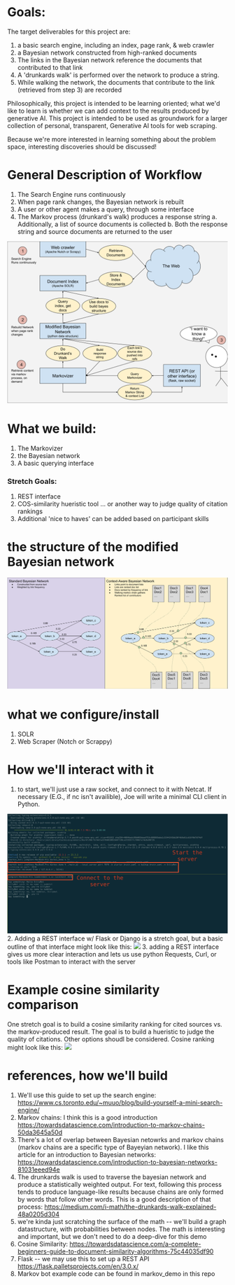 # Goals:
The target deliverables for this project are:
1. a basic search engine, including an index, page rank, & web crawler
2. a Bayesian network constructed from high-ranked documents
3. The links in the Bayesian network reference the documents that contributed to that link
4. A 'drunkards walk' is performed over the network to produce a string.
5. While walking the network, the documents that contribute to the link (retrieved from step 3) are recorded

Philosophically, this project is intended to be learning oriented; what we'd like to learn is whether we can add context to the results produced by generative AI.
This project is intended to be used as groundwork for a larger collection of personal, transparent,  Generative AI tools for web scraping.

Because we're more interested in learning something about the problem space, interesting discoveries should be discussed!

# General Description of Workflow
1. The Search Engine runs continuously
2. When page rank changes, the Bayesian network is rebuilt
3. A user or other agent makes a query, through some interface
4. The Markov process (drunkard's walk) produces a response string
  a. Additionally, a list of source documents is collected
  b. Both the response string and source documents are returned to the user

<img src="./component_storyboard.svg">

# What we build:
1. The Markovizer
2. the Bayesian network
3. A basic querying interface
### Stretch Goals:
1. REST interface
2. COS-similarity hueristic tool ... or another way to judge quality of citation rankings
3. Additional 'nice to haves' can be added based on participant skills

# the structure of the modified Bayesian network
<img src="./baysein_network_with_source_link.svg">

# what we configure/install
1. SOLR
2. Web Scraper (Notch or Scrappy)

# How we'll interact with it
1. to start, we'll just use a raw socket, and connect to it with Netcat. If necessary (E.G., if nc isn't availible), Joe will write a minimal CLI client in Python.
<img src="./minimal_server_interaction.png">
2. Adding a REST interface w/ Flask or Django is a stretch goal, but a basic outline of that interface might look like this: 
<img src=".example_api_calls.svg">
3. adding a REST interface gives us more clear interaction and lets us use python Requests, Curl, or tools like Postman to interact with the server

# Example cosine similarity comparison
One stretch goal is to build a cosine similarity ranking for cited sources vs. the markov-produced result.
The goal is to build a hueristic to judge the quality of citations. Other options shoudl be considered.
Cosine ranking might look like this: 
<img src=".cos_similarity.svg">

# references, how we'll build
1. We'll use this guide to set up the search engine:
https://www.cs.toronto.edu/~muuo/blog/build-yourself-a-mini-search-engine/
2. Markov chains: I think this is a good introduction
https://towardsdatascience.com/introduction-to-markov-chains-50da3645a50d 
3. There's a lot of overlap between Bayesian netowrks and markov chains (markov chains are a specific type of Bayeyian network).
I like this article for an introduction to Bayesian networks:
https://towardsdatascience.com/introduction-to-bayesian-networks-81031eeed94e 
4. The drunkards walk is used to traverse the bayesian network and produce a statistically weighted output. For text, following this process tends to produce language-like results because chains are only formed by words that follow other words.
This is a good description of that process: https://medium.com/i-math/the-drunkards-walk-explained-48a0205d304 
5. we're kinda just scratching the surface of the math -- we'll build a graph datastructure, with probabilities between nodes. The math is interesting and important, but we don't need to do a deep-dive for this demo
6. Cosine Similarity:
https://towardsdatascience.com/a-complete-beginners-guide-to-document-similarity-algorithms-75c44035df90
7. Flask -- we may use this to set up a REST API
https://flask.palletsprojects.com/en/3.0.x/
8. Markov bot example code can be found in markov_demo in this repo
